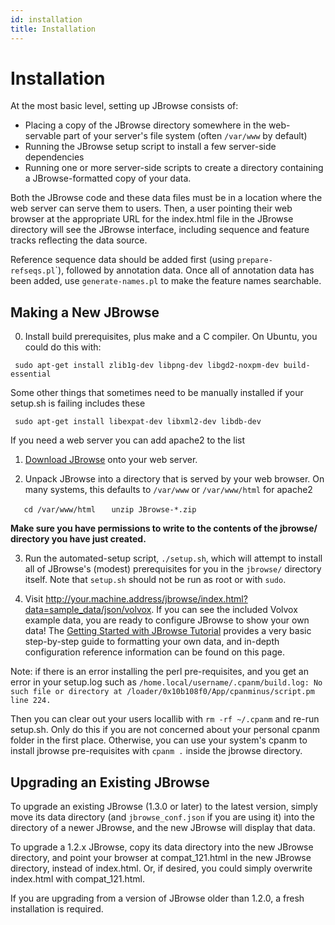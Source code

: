 ```yaml
---
id: installation
title: Installation
---
```


# Installation

At the most basic level, setting up JBrowse consists of:

-   Placing a copy of the JBrowse directory somewhere in the web-servable part of your server's file system (often `/var/www` by default)
-   Running the JBrowse setup script to install a few server-side dependencies
-   Running one or more server-side scripts to create a directory containing a JBrowse-formatted copy of your data.

Both the JBrowse code and these data files must be in a location where the web server can serve them to users. Then, a user pointing their web browser at the appropriate URL for the index.html file in the JBrowse directory will see the JBrowse interface, including sequence and feature tracks reflecting the data source.

Reference sequence data should be added first (using `prepare-refseqs.pl`\`), followed by annotation data. Once all of annotation data has been added, use `generate-names.pl` to make the feature names searchable.

## Making a New JBrowse

0. Install build prerequisites, plus make and a C compiler. On Ubuntu, you could do this with:

` sudo apt-get install zlib1g-dev libpng-dev libgd2-noxpm-dev build-essential`

Some other things that sometimes need to be manually installed if your setup.sh is failing includes these

` sudo apt-get install libexpat-dev libxml2-dev libdb-dev`

If you need a web server you can add apache2 to the list

1. [Download JBrowse](http://jbrowse.org/install/) onto your web server.

2. Unpack JBrowse into a directory that is served by your web browser. On many systems, this defaults to `/var/www` or `/var/www/html` for apache2

`   cd /var/www/html`
`   unzip JBrowse-*.zip`

**Make sure you have permissions to write to the contents of the jbrowse/ directory you have just created.**

3. Run the automated-setup script, `./setup.sh`, which will attempt to install all of JBrowse's (modest) prerequisites for you in the `jbrowse/` directory itself. Note that `setup.sh` should not be run as root or with `sudo`.

4. Visit <http://your.machine.address/jbrowse/index.html?data=sample_data/json/volvox>. If you can see the included Volvox example data, you are ready to configure JBrowse to show your own data! The [Getting Started with JBrowse Tutorial](http://jbrowse.org/code/latest-release/docs/tutorial/) provides a very basic step-by-step guide to formatting your own data, and in-depth configuration reference information can be found on this page.

Note: if there is an error installing the perl pre-requisites, and you get an error in your setup.log such as `/home.local/username/.cpanm/build.log: No such file or directory at /loader/0x10b108f0/App/cpanminus/script.pm line 224.`

Then you can clear out your users locallib with `rm -rf ~/.cpanm` and re-run setup.sh. Only do this if you are not concerned about your personal cpanm folder in the first place. Otherwise, you can use your system's cpanm to install jbrowse pre-requisites with `cpanm .` inside the jbrowse directory.

## Upgrading an Existing JBrowse

To upgrade an existing JBrowse (1.3.0 or later) to the latest version, simply move its data directory (and `jbrowse_conf.json` if you are using it) into the directory of a newer JBrowse, and the new JBrowse will display that data.

To upgrade a 1.2.x JBrowse, copy its data directory into the new JBrowse directory, and point your browser at compat_121.html in the new JBrowse directory, instead of index.html. Or, if desired, you could simply overwrite index.html with compat_121.html.

If you are upgrading from a version of JBrowse older than 1.2.0, a fresh installation is required.


